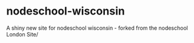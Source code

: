 nodeschool-wisconsin
=================

A shiny new site for nodeschool wisconsin - forked from the nodeschool London Site/
